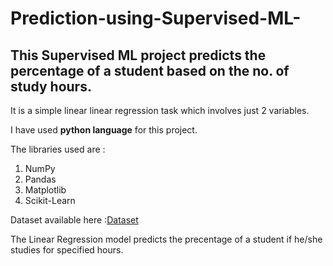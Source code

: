 # Prediction-using-Supervised-ML-
## This Supervised ML project predicts the percentage of a student based on the no. of study hours.

It is a simple linear linear regression task which involves just 2 variables.

I have used **python language** for this project.

The libraries used are :
1. NumPy
2. Pandas
3. Matplotlib
4. Scikit-Learn

Dataset available here :[Dataset](http://bit.ly/w-data)

The Linear Regression model predicts the precentage of a student if he/she studies for specified hours. 
